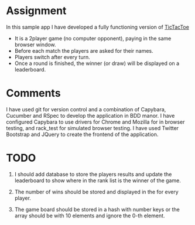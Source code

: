 # Assignment

In this sample app I have developed a fully functioning version of [T​icTacToe](https://en.wikipedia.org/wiki/Tic-tac-toe)

* It is a 2­player game (no computer opponent), paying in the same browser window.
* Before each match the players are asked for their names.
* Players switch after every turn.
* Once a round is finished, the winner (or draw) will be displayed on a leaderboard.

# Comments

I have used git for version control and a combination of Capybara, Cucumber and RSpec to develop the application in BDD manor. I have configured Capybara to use drivers for Chrome and Mozilla for in browser testing, and rack_test for simulated browser testing.
I have used Twitter Bootstrap and JQuery to create the frontend of the application.

# TODO

1. I should add database to store the players results and update the leaderboard to show where in the rank list is the winner of the game.

2. The number of wins should be stored and displayed in the  for every player.

3. The game board should be stored in a hash with number keys or the array should be with 10 elements and ignore the 0-th element.